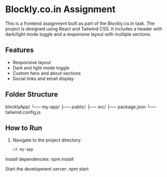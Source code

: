 # Blockly.co.in Assignment

This is a frontend assignment built as part of the Blockly.co.in task. The project is designed using React and Tailwind CSS. It includes a header with dark/light mode toggle and a responsive layout with multiple sections.

## Features

- Responsive layout
- Dark and light mode toggle
- Custom hero and about sections
- Social links and email display

## Folder Structure

blocklyApp/
└── my-app/
├── public/
├── src/
├── package.json
└── tailwind.config.js


## How to Run

1. Navigate to the project directory:
   ```bash
   cd my-app

  Install dependencies:
    npm install
    
  Start the development server:
    npm start


